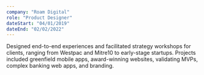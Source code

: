 ```yaml
---
company: "Roam Digital"
role: "Product Designer"
dateStart: "04/01/2019"
dateEnd: "02/02/2022"
---
```


Designed end-to-end experiences and facilitated strategy workshops for clients, ranging from Westpac and Mitre10 to early-stage startups. Projects included greenfield mobile apps, award-winning websites, validating MVPs, complex banking web apps, and branding. 